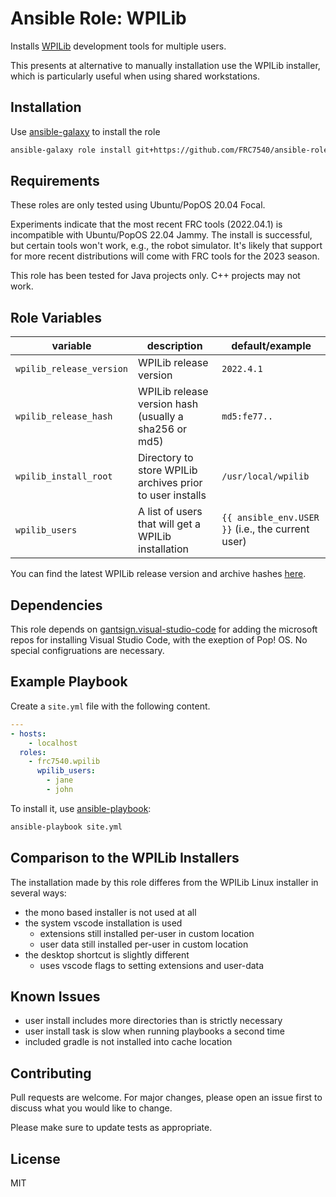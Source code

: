 # Ansible Role: WPILib

Installs [WPILib] development tools for multiple users.

This presents at alternative to manually installation use the WPILib installer,
which is particularly useful when using shared workstations.

[wpilib]: https://wpilib.org/

## Installation

Use [ansible-galaxy] to install the role

```bash
ansible-galaxy role install git+https://github.com/FRC7540/ansible-role-wpilib.git
```

[ansible-galaxy]:
  https://docs.ansible.com/ansible/devel/collections_guide/collections_installing.html

## Requirements

These roles are only tested using Ubuntu/PopOS 20.04 Focal.

Experiments indicate that the most recent FRC tools (2022.04.1) is incompatible
with Ubuntu/PopOS 22.04 Jammy. The install is successful, but certain tools
won't work, e.g., the robot simulator. It's likely that support for more recent
distributions will come with FRC tools for the 2023 season.

This role has been tested for Java projects only. C++ projects may not work.

## Role Variables

| variable                 | description                                               | default/example                                   |
| ------------------------ | --------------------------------------------------------- | ------------------------------------------------- |
| `wpilib_release_version` | WPILib release version                                    | `2022.4.1`                                        |
| `wpilib_release_hash`    | WPILib release version hash (usually a sha256 or md5)     | `md5:fe77..`                                      |
| `wpilib_install_root`    | Directory to store WPILib archives prior to user installs | `/usr/local/wpilib`                               |
| `wpilib_users`           | A list of users that will get a WPILib installation       | `{{ ansible_env.USER }}` (i.e., the current user) |

You can find the latest WPILib release version and archive hashes
[here](https://github.com/wpilibsuite/allwpilib/releases).

## Dependencies

This role depends on [gantsign.visual-studio-code] for adding the microsoft
repos for installing Visual Studio Code, with the exeption of Pop! OS. No
special configruations are necessary.

[gantsign.visual-studio-code]:
  https://github.com/gantsign/ansible-role-visual-studio-code

## Example Playbook

Create a `site.yml` file with the following content.

```yaml
---
- hosts:
    - localhost
  roles:
    - frc7540.wpilib
      wpilib_users:
        - jane
        - john
```

To install it, use [ansible-playbook]:

```bash
ansible-playbook site.yml
```

[ansible-playbook]:
  https://docs.ansible.com/ansible/latest/cli/ansible-playbook.html

## Comparison to the WPILib Installers

The installation made by this role differes from the WPILib Linux installer in
several ways:

- the mono based installer is not used at all
- the system vscode installation is used
  - extensions still installed per-user in custom location
  - user data still installed per-user in custom location
- the desktop shortcut is slightly different
  - uses vscode flags to setting extensions and user-data

## Known Issues

- user install includes more directories than is strictly necessary
- user install task is slow when running playbooks a second time
- included gradle is not installed into cache location

## Contributing

Pull requests are welcome. For major changes, please open an issue first to
discuss what you would like to change.

Please make sure to update tests as appropriate.

## License

MIT
